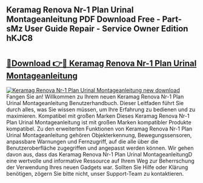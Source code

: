 ## Keramag Renova Nr-1 Plan Urinal Montageanleitung PDF Download Free - Part-sMz User Guide Repair - Service Owner Edition hKJC8

# <h2><a href="http://df6v1s.blite.top/?on=Keramag+Renova+Nr-1+Plan+Urinal+Montageanleitung">🔗Download 👉🔴 Keramag Renova Nr-1 Plan Urinal Montageanleitung</a></h2>

[![Keramag Renova Nr-1 Plan Urinal Montageanleitung new download](https://i.imgur.com/lujVjoI.png)](http://df6v1s.blite.top/?on=Keramag+Renova+Nr-1+Plan+Urinal+Montageanleitung)
Fangen Sie an! Willkommen zu Ihrem neuen Keramag Renova Nr-1 Plan Urinal Montageanleitung Benutzerhandbuch. Dieser Leitfaden führt Sie durch alles, was Sie wissen müssen, um Ihre Erfahrung zu bedienen und zu maximieren. Kompatibel mit großen Marken Dieses Keramag Renova Nr-1 Plan Urinal Montageanleitung ist mit großen Marken kompatibler Produkte kompatibel. Zu den erweiterten Funktionen von Keramag Renova Nr-1 Plan Urinal Montageanleitung gehören Objekterkennung, Bewegungssensoren, anpassbare Warnungen und Fernzugriff, auf die alle über die Benutzeroberfläche zugegriffen und angepasst werden können. Wir gehen davon aus, dass das Keramag Renova Nr-1 Plan Urinal MontageanleitungD eine wertvolle und informative Ressource auf Ihrem Weg zur Beherrschung der Verwendung Ihres neuen Gadgets war. Sollten Sie Hilfe oder Klärung benötigen, zögern Sie bitte nicht, unser Support-Team zu kontaktieren.
